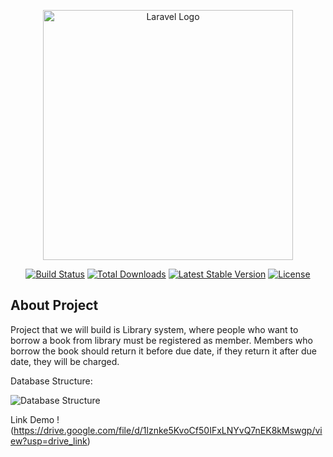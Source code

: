 <p align="center"><a href="https://laravel.com" target="_blank"><img src="https://raw.githubusercontent.com/laravel/art/master/logo-lockup/5%20SVG/2%20CMYK/1%20Full%20Color/laravel-logolockup-cmyk-red.svg" width="400" alt="Laravel Logo"></a></p>

<p align="center">
<a href="https://github.com/laravel/framework/actions"><img src="https://github.com/laravel/framework/workflows/tests/badge.svg" alt="Build Status"></a>
<a href="https://packagist.org/packages/laravel/framework"><img src="https://img.shields.io/packagist/dt/laravel/framework" alt="Total Downloads"></a>
<a href="https://packagist.org/packages/laravel/framework"><img src="https://img.shields.io/packagist/v/laravel/framework" alt="Latest Stable Version"></a>
<a href="https://packagist.org/packages/laravel/framework"><img src="https://img.shields.io/packagist/l/laravel/framework" alt="License"></a>
</p>

## About Project

Project that we will build is Library system, where people who want to borrow a book from library must be registered as member. Members who borrow the book should return it before due date, if they return it after due date, they will be charged.

Database Structure:

![Database Structure](https://github.com/user-attachments/assets/2b3c9152-579c-4780-9b61-e65955312a6a)

Link Demo
!(https://drive.google.com/file/d/1lznke5KvoCf50IFxLNYvQ7nEK8kMswgp/view?usp=drive_link)
